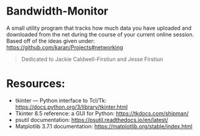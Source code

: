 # Bandwidth-Monitor
A small utility program that tracks how much data you have uploaded and downloaded from the net during the course of your current online session.
Based off of the ideas given under: https://github.com/karan/Projects#networking

> Dedicated to Jackie Caldwell-Firstiun and Jesse Firstiun

# Resources: 
- tkinter — Python interface to Tcl/Tk: https://docs.python.org/3/library/tkinter.html
- Tkinter 8.5 reference: a GUI for Python: https://tkdocs.com/shipman/
- psutil documentation: https://psutil.readthedocs.io/en/latest/
- Matplotlib 3.7.1 documentation: https://matplotlib.org/stable/index.html